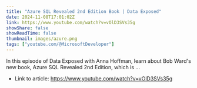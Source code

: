 ```yaml
---
title: "Azure SQL Revealed 2nd Edition Book | Data Exposed"
date: 2024-11-08T17:01:02Z
link: https://www.youtube.com/watch?v=vOlD3SVs35g
showShare: false
showReadTime: false
thumbnail: images/azure.png
tags: ["youtube.com/@MicrosoftDeveloper"]
---
```

In this episode of Data Exposed with Anna Hoffman, learn about Bob Ward's new book, Azure SQL Revealed 2nd Edition, which is ...

- Link to article: https://www.youtube.com/watch?v=vOlD3SVs35g